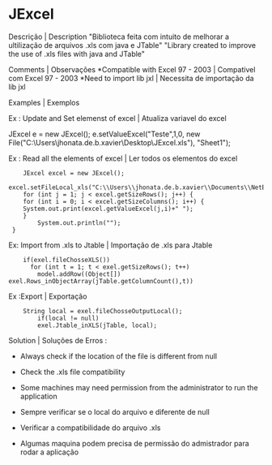 # JExcel

Descrição | Description 
        "Biblioteca feita com intuito de melhorar a ultilização de arquivos .xls com java e JTable"
        "Library created to improve the use of .xls files with java and JTable"

Comments | Observações
        *Compatible with Excel 97 - 2003 | Compativel com Excel 97 - 2003
        *Need to import lib jxl          | Necessita de importação da lib jxl

Examples | Exemplos 

Ex : Update and Set elemenst of excel | Atualiza variavel do excel

JExcel e = new JExcel();
        e.setValueExcel("Teste",1,0, new File("C:\\Users\\jhonata.de.b.xavier\\Desktop\\JExcel.xls"), "Sheet1");
        
Ex : Read all the elements of excel | Ler todos os elementos do excel

        JExcel excel = new JExcel();
        excel.setFileLocal_xls("C:\\Users\\jhonata.de.b.xavier\\Documents\\NetBeansProjects\\GeracaoDMassa.xls");
        for (int j = 1; j < excel.getSizeRows(); j++) {
        for (int i = 0; i < excel.getSizeColumns(); i++) {
        System.out.print(excel.getValueExcel(j,i)+" ");
        }
            System.out.println("");
     }

Ex: Import from .xls to Jtable | Importação de .xls para Jtable

        if(exel.fileChosseXLS())
          for (int t = 1; t < exel.getSizeRows(); t++) 
            model.addRow((Object[]) exel.Rows_inObjectArray(jTable.getColumnCount(),t))

Ex :Export | Exportação

        String local = exel.fileChosseOutputLocal();
            if(local != null)
            exel.Jtable_inXLS(jTable, local);

Solution | Soluções de Erros :

- Always check if the location of the file is different from null
- Check the .xls file compatibility
- Some machines may need permission from the administrator to run the application

- Sempre verificar se o local do arquivo e diferente de null
- Verificar a compatibilidade do arquivo .xls        
- Algumas maquina podem precisa de permissão do admistrador para rodar a aplicação   
